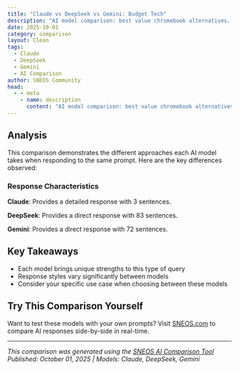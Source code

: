 ```yaml
---
title: "Claude vs DeepSeek vs Gemini: Budget Tech"
description: "AI model comparison: best value chromebook alternatives..."
date: 2025-10-01
category: comparison
layout: Clean
tags:
  - Claude
  - DeepSeek
  - Gemini
  - AI Comparison
author: SNEOS Community
head:
  - - meta
    - name: description
      content: "AI model comparison: best value chromebook alternatives..."
---
```


<ChatComparison
  title="Claude vs DeepSeek vs Gemini: Budget Tech"
  prompt="best value chromebook alternatives"
  :responses='{
    "Claude": "Here are some excellent Chromebook alternatives that offer great value:\n\n## Windows Laptops\n\n**Acer Aspire 5**\n- ~$400-500\n- AMD Ryzen or Intel processors\n- 8GB RAM, 256GB SSD options\n- Full Windows functionality\n\n**Lenovo IdeaPad 3**\n- ~$350-450\n- Good build quality\n- Decent performance for basic tasks\n- Multiple configuration options\n\n**ASUS VivoBook 15**\n- ~$400-600\n- Solid performance\n- Good keyboard and display\n- Lightweight design\n\n## Refurbished Business Laptops\n\n**ThinkPad E Series or T Series (refurb)**\n- ~$200-400\n- Excellent keyboards\n- Durable build quality\n- Great Linux compatibility\n\n**Dell Latitude series (refurb)**\n- ~$250-450\n- Professional grade\n- Good performance and reliability\n\n## Linux Options\n\n**System76 laptops** (if buying new Linux machines)\n**Purism laptops** (privacy-focused)\n\n## What to consider:\n- **Storage**: Look for SSD over HDD\n- **RAM**: 8GB minimum for smooth multitasking\n- **Processor**: AMD Ryzen 3/5 or Intel i3/i5 for good value\n- **Use case**: Basic tasks vs. programming/creative work\n\nWhat\u0027s your primary use case and budget range? I can give more specific recommendations.",
    "DeepSeek": "Of course! \u0022Best value\u0022 means getting the most for your money, which often leads you away from the Chromebook brand itself and towards excellent alternatives that run different operating systems. These alternatives often provide more power, flexibility, and a better build quality for the same price.\n\nThe core question is: **Do you need the simplicity and cloud-first nature of ChromeOS, or are you open to a more full-featured desktop OS?**\n\nHere are the best value Chromebook alternatives, broken down by category.\n\n---\n\n### 1. The Direct Competitors: Windows Laptops on a Budget\n\nThis is the most common and often the best-value alternative. For the price of a mid-range Chromebook, you can get a Windows laptop that can do everything a Chromebook can *plus* run full desktop applications like Microsoft Office, Adobe apps, and any Windows game or program.\n\n**Best For:** Students, general users, and anyone who needs to run specific Windows software.\n\n**Top Recommendations:**\n\n*   **Acer Aspire 3 or 5:** The modern successor to the classic budget laptop. You can often find models with a modern AMD Ryzen 3/5 or Intel Core i3 processor, 8GB RAM, and a 256GB SSD for under $400. This spec runs circles around any Chromebook at that price.\n    *   **Value Proposition:** Full HD screen, proper storage, and a desktop-class operating system.\n\n*   **Lenovo IdeaPad 3 or 1 (14\u0022):** Known for their reliable keyboards and decent build quality. Look for configurations with an AMD Ryzen CPU and 8GB of RAM.\n    *   **Value Proposition:** Trusted brand, good ergonomics, and often available at deep discounts.\n\n*   **HP Laptop 14 or 15:** Similar to the others, HP offers frequent sales. Their designs are often clean and professional.\n    *   **Value Proposition:** Widely available and frequently on sale, making for great impulse buys.\n\n**Pros:**\n*   Runs full desktop software (MS Office, desktop Photoshop, etc.).\n*   More local storage.\n*   Better connectivity and port options.\n*   Can often be upgraded (RAM/SSD).\n\n**Cons:**\n*   Windows can feel slower on low-end hardware compared to ChromeOS.\n*   Requires more maintenance (updates, antivirus).\n*   Shorter battery life on average than Chromebooks.\n\n---\n\n### 2. The Refurbished \u0026 Renewed Elite\n\nThis is arguably the **highest value-for-money category.** You\u0027re buying a 2-3 year old business-class laptop that was originally $1,000\u002B for under $400.\n\n**Best For:** Anyone who values build quality, a great keyboard, and performance over having a brand-new, low-end device.\n\n**Top Recommendations:**\n\n*   **Dell Latitude 74xx or 54xx Series:** Business laptops built like tanks. You can easily find a refurbished i5, 8GB RAM, 256GB SSD model for $250-$400.\n*   **Lenovo ThinkPad T4xx or L4xx Series:** The legendary keyboard and iconic durability. A refurbished T480 is a classic choice with fantastic upgradeability.\n*   **HP EliteBook 84x or 64x Series:** HP\u0027s premium business line, with excellent build quality and security features.\n\n**Pros:**\n*   Premium materials (aluminum, magnesium) instead of plastic.\n*   Fantastic keyboards and trackpads.\n*   Superior reliability and durability.\n*   Incredible performance for the price.\n\n**Cons:**\n*   Not \u0022new,\u0022 so battery health may be less than 100%.\n*   May have minor cosmetic scratches.\n*   **Crucial:** Always buy from a reputable renewer (like Amazon Renewed, Dell Refurbished, or a highly-rated seller on eBay) that offers a warranty.\n\n---\n\n### 3. The Lightweight \u0026 Long-Lasting: Apple iPad (with Keyboard)\n\nFor users whose computer use is primarily web browsing, media consumption, and light document editing, an iPad can be a fantastic alternative.\n\n**Best For:** Students, casual users, and creative hobbyists who already live in the Apple ecosystem.\n\n**Top Recommendations:**\n\n*   **Standard iPad (10th Gen):** The most straightforward value choice. Pair it with a Logitech Combo Touch keyboard case for a laptop-like experience.\n*   **iPad Air (M1):** When on sale, this offers a massive performance boost and a better screen, making it a more long-term device.\n\n**Pros:**\n*   Unmatched app ecosystem for creativity and entertainment.\n*   Best-in-class touchscreen and stylus support.\n*   Long battery life.\n*   Extremely portable.\n\n**Cons:**\n*   The \u0022laptop\u0022 experience is more expensive (you must buy the keyboard separately).\n*   iPadOS is more limited than a true desktop OS for file management and multitasking.\n*   Not ideal for heavy typing or complex spreadsheets.\n\n---\n\n### 4. The Tinkerer\u0027s Choice: A Linux Laptop\n\nIf you like the simplicity and speed of ChromeOS (which is built on Linux) but want more power and control, a budget laptop running a user-friendly Linux distribution like **Ubuntu** or **Linux Mint** is a great option.\n\n**Best For:** Developers, tech enthusiasts, and privacy-conscious users.\n\n**Top Recommendations:**\n\n*   **Any of the budget Windows laptops listed above.** They are perfect for installing Linux.\n*   **Framework Laptop (Refurbished):** A more expensive but ultra-repairable and upgradeable option that loves Linux.\n*   **Dell XPS 13 (Developer Edition):** Sold with Ubuntu pre-installed, but you can find older models refurbished.\n\n**Pros:**\n*   Free, open-source operating system.\n*   Extremely fast and lightweight on modern hardware.\n*   Highly secure and private.\n*   Vast customization.\n\n**Cons:**\n*   Steeper learning curve.\n*   Potential compatibility issues with some hardware (Wi-Fi/Bluetooth) and proprietary software (like Adobe Suite, MS Office).\n\n---\n\n### Quick Decision Guide\n\n| If your priority is... | Your best alternative is... | Why? |\n| :--- | :--- | :--- |\n| **Running Windows Software** | A **Budget Windows Laptop** (Acer Aspire 3, Lenovo IdeaPad) | Gets you full desktop applications for the same price. |\n| **Build Quality \u0026 Durability** | A **Refurbished Business Laptop** (Dell Latitude, Lenovo ThinkPad) | Unbeatable value: you get a $1000\u002B build for a $300 price. |\n| **Portability \u0026 Media** | An **iPad with a Keyboard** | Superior screen and apps for media consumption and light work. |\n| **Simplicity \u0026 Privacy** | A **Linux Laptop** | A clean, fast, and secure OS without Google\u0027s ecosystem. |\n| **The Absolute Lowest Price** | A **Used/Refurbished Chromebook** | If you\u0027re set on ChromeOS, the best value is buying last year\u0027s model used. |\n\n**Final Verdict:**\n\nFor most people looking for the best overall value, a **refurbished business laptop from a trusted seller is the undisputed champion.** It offers a level of quality, performance, and durability that you simply cannot find in a new Chromebook or budget Windows laptop at the same price point.",
    "Gemini": "Okay, let\u0027s explore some Chromebook alternatives that offer a good value proposition. To give you the most relevant suggestions, it\u0027s helpful to know:\n\n*   **What you primarily use a Chromebook for:** (e.g., browsing, writing, light productivity, media consumption, gaming)\n*   **Your budget:** (e.g., under $300, $300-$500, $500\u002B)\n*   **What features are important to you:** (e.g., long battery life, good screen, powerful processor, large storage, portability, touchscreen, 2-in-1 functionality)\n\nHowever, even without knowing your exact needs, here are some general categories of Chromebook alternatives and some specific examples that often represent good value:\n\n**1. Windows Laptops (Entry-Level/Budget-Friendly):**\n\n*   **Pros:** Wider software compatibility than ChromeOS (can run traditional Windows applications), more versatile overall.\n*   **Cons:** Can be slower and have shorter battery life than similarly priced Chromebooks, potentially more susceptible to viruses.\n*   **Examples:**\n    *   **Lenovo IdeaPad 1:** A very budget-friendly option for basic tasks. Typically has a Celeron or Pentium processor, which is sufficient for light use.\n    *   **HP Stream:**  Another ultra-budget choice, often with a similar configuration to the IdeaPad 1.\n    *   **Acer Aspire 1:** Similar to the Lenovo and HP offerings, focusing on affordability and basic functionality.\n    *    **Gateway Ultra Slim Notebook:** Can be found at Walmart for a very low price.\n\n**Important Note for Windows Laptops in this Category:**  These laptops are often *very* basic. Don\u0027t expect blazing performance or a premium experience. They are suitable for very light tasks like browsing, email, and basic document editing.  Upgrading the RAM (if possible) to 8GB can significantly improve performance.\n\n**2. Used/Refurbished Laptops:**\n\n*   **Pros:**  Can get a much more powerful and feature-rich laptop for the same price as a new, entry-level device. Excellent value if you\u0027re willing to buy used.\n*   **Cons:**  Condition may vary, battery life might be reduced, and warranty coverage might be limited. Requires careful research and buying from a reputable seller.\n*   **Examples:**\n    *   **Business-class laptops (Lenovo ThinkPads, Dell Latitudes, HP EliteBooks):**  These are often available used at very reasonable prices.  They are typically very durable and well-built. Look for models with Intel Core i5 or i7 processors (4th generation or newer).\n    *   **Older MacBooks (Air or Pro):**  Apple products hold their value well, but older models can still be found at affordable prices.  Make sure the operating system is still supported.\n*   **Where to Buy:** Amazon Renewed, eBay (carefully check seller reviews), refurbished laptop retailers, local computer stores.\n\n**3. Tablets with Keyboards:**\n\n*   **Pros:**  Versatile devices that can be used for both productivity and entertainment.  Often very portable.\n*   **Cons:**  The keyboard experience may not be as comfortable as a traditional laptop. Software compatibility can be a limitation, depending on the operating system.\n*   **Examples:**\n    *   **Apple iPad (with keyboard):** The standard iPad with an Apple Smart Keyboard or a third-party keyboard case can be a good option.\n    *   **Samsung Galaxy Tab A series (with keyboard):**  A more affordable Android tablet option.\n    *   **Microsoft Surface Go (with Type Cover):** A smaller, more portable Surface device.\n    *   **Lenovo Tab P11 (with keyboard):** A mid-range Android tablet with good features.\n\n**4. Linux-Based Laptops (DIY Option):**\n\n*   **Pros:**  Lightweight, secure, customizable, and can run on older hardware.  Excellent for developers and tech-savvy users.\n*   **Cons:**  Requires some technical knowledge to set up and maintain.  Software compatibility can be a challenge for some users.\n*   **Examples:**\n    *   **Install Linux on an older laptop:**  This is the most cost-effective approach.  Distributions like Linux Mint, Ubuntu, and Pop!_OS are user-friendly.\n    *   **Pinebook Pro:**  A very affordable Linux laptop.\n    *   **System76 Laptops:**  Pre-built laptops specifically designed for Linux. (Generally pricier, but excellent quality).\n\n**5. Amazon Fire Tablets (with a keyboard case):**\n\n*   **Pros:** Extremely cheap, good for media consumption, and basic tasks.\n*   **Cons:** Limited app selection compared to full Android, performance can be sluggish.\n*   **Note:** Side-loading the Google Play Store can expand app options.\n\n**Important Considerations When Choosing:**\n\n*   **Processor:**  For basic tasks, an Intel Celeron or Pentium processor may be sufficient.  For more demanding tasks, look for an Intel Core i3, i5, or i7 processor (or an AMD Ryzen equivalent).\n*   **RAM:**  8GB of RAM is generally recommended for a smoother experience, especially with Windows. 4GB is often the minimum, but can feel limiting.\n*   **Storage:**  Solid-state drives (SSDs) are much faster than traditional hard drives (HDDs).  Look for an SSD if possible.  128GB is a good starting point.\n*   **Screen:**  A Full HD (1920x1080) screen is generally preferable to a lower resolution.\n*   **Battery Life:**  Consider your needs.  If you need all-day battery life, look for laptops with a larger battery capacity.\n\n**To help me give you more specific recommendations, please tell me:**\n\n*   **What is your primary use case?**\n*   **What is your budget?**\n*   **What size laptop are you looking for?** (e.g., 11-inch, 13-inch, 15-inch)\n*   **Are there any specific features you need?** (e.g., touchscreen, long battery life, specific ports)\n"
  }'
  published-date="16:01"
/>

## Analysis

This comparison demonstrates the different approaches each AI model takes when responding to the same prompt. Here are the key differences observed:

### Response Characteristics

**Claude**: Provides a detailed response with 3 sentences. 

**DeepSeek**: Provides a direct response with 83 sentences. 

**Gemini**: Provides a direct response with 72 sentences. 

## Key Takeaways

- Each model brings unique strengths to this type of query
- Response styles vary significantly between models
- Consider your specific use case when choosing between these models

## Try This Comparison Yourself

Want to test these models with your own prompts? Visit [SNEOS.com](https://sneos.com) to compare AI responses side-by-side in real-time.

---

*This comparison was generated using the [SNEOS AI Comparison Tool](https://sneos.com)*
*Published: October 01, 2025 | Models: Claude, DeepSeek, Gemini*
